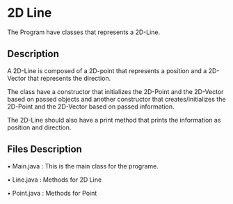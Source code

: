 # 2D Line

The Program have classes that represents a 2D-Line.

## Description

A 2D-Line is composed of a 2D-point that represents a position and a 2D-Vector that represents the direction.

The class have a constructor that initializes the 2D-Point and the 2D-Vector based on passed objects and another constructor that creates/initializes the 2D-Point and the 2D-Vector based on passed information. 

The 2D-Line should also have a print method that prints the information as position and direction.

## Files Description

• Main.java : This is the main class for the programe.

• Line.java : Methods for 2D Line

• Point.java : Methods for Point

